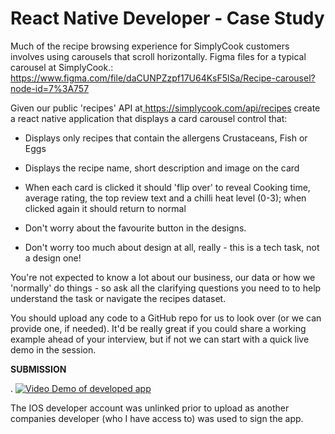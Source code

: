 **React Native Developer - Case Study**
=======================================

Much of the recipe browsing experience for SimplyCook customers involves using carousels that scroll horizontally. Figma files for a typical carousel at SimplyCook.:[  ](https://www.figma.com/file/daCUNPZzpf17U64KsF5lSa/Recipe-carousel?node-id=7%3A757)<https://www.figma.com/file/daCUNPZzpf17U64KsF5lSa/Recipe-carousel?node-id=7%3A757>

Given our public 'recipes' API at[  ](https://simplycook.com/api/recipes)<https://simplycook.com/api/recipes> create a react native application that displays a card carousel control that:

- Displays only recipes that contain the allergens Crustaceans, Fish or Eggs

- Displays the recipe name, short description and image on the card

- When each card is clicked it should 'flip over' to reveal Cooking time, average rating, the top review text and a chilli heat level (0-3); when clicked again it should return to normal

- Don't worry about the favourite button in the designs.

- Don't worry too much about design at all, really - this is a tech task, not a design one!

You're not expected to know a lot about our business, our data or how we 'normally' do things - so ask all the clarifying questions you need to to help understand the task or navigate the recipes dataset.

You should upload any code to a GitHub repo for us to look over (or we can provide one, if needed). It'd be really great if you could share a working example ahead of your interview, but if not we can start with a quick live demo in the session.

**SUBMISSION**

.
[![Video Demo of developed app](https://drive.google.com/file/d/14WmKJ1oBRqXrLlodCQ9oC9MVlHA0hfZM/view?usp=sharing)](https://drive.google.com/file/d/1d9uGFCbulrPPze8ofhvPZLEat3vdx2Y-/view?usp=sharing)

The IOS developer account was unlinked prior to upload as another companies developer (who I have access to) was used to sign the app.